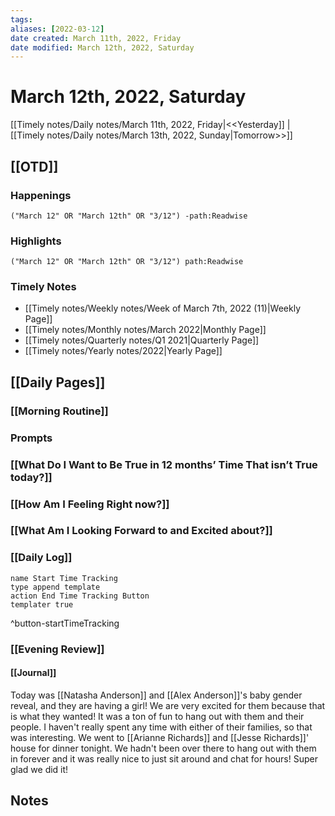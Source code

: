 ```yaml
---
tags:
aliases: [2022-03-12]
date created: March 11th, 2022, Friday
date modified: March 12th, 2022, Saturday
---
```


# March 12th, 2022, Saturday

[[Timely notes/Daily notes/March 11th, 2022, Friday|<<Yesterday]] | [[Timely notes/Daily notes/March 13th, 2022, Sunday|Tomorrow>>]]

## [[OTD]]

### Happenings

```query
("March 12" OR "March 12th" OR "3/12") -path:Readwise
```

### Highlights

```query
("March 12" OR "March 12th" OR "3/12") path:Readwise
```

### Timely Notes

- [[Timely notes/Weekly notes/Week of March 7th, 2022 (11)|Weekly Page]]
- [[Timely notes/Monthly notes/March 2022|Monthly Page]]
- [[Timely notes/Quarterly notes/Q1 2021|Quarterly Page]]
- [[Timely notes/Yearly notes/2022|Yearly Page]]

## [[Daily Pages]]

### [[Morning Routine]]

### Prompts

### [[What Do I Want to Be True in 12 months’ Time That isn’t True today?]]

### [[How Am I Feeling Right now?]]

### [[What Am I Looking Forward to and Excited about?]]

### [[Daily Log]]

```button
name Start Time Tracking
type append template
action End Time Tracking Button
templater true
```
^button-startTimeTracking

### [[Evening Review]]

#### [[Journal]]

Today was [[Natasha Anderson]] and [[Alex Anderson]]'s baby gender reveal, and they are having a girl! We are very excited for them because that is what they wanted! It was a ton of fun to hang out with them and their people. I haven't really spent any time with either of their families, so that was interesting. We went to [[Arianne Richards]] and [[Jesse Richards]]' house for dinner tonight. We hadn't been over there to hang out with them in forever and it was really nice to just sit around and chat for hours! Super glad we did it!

## Notes
